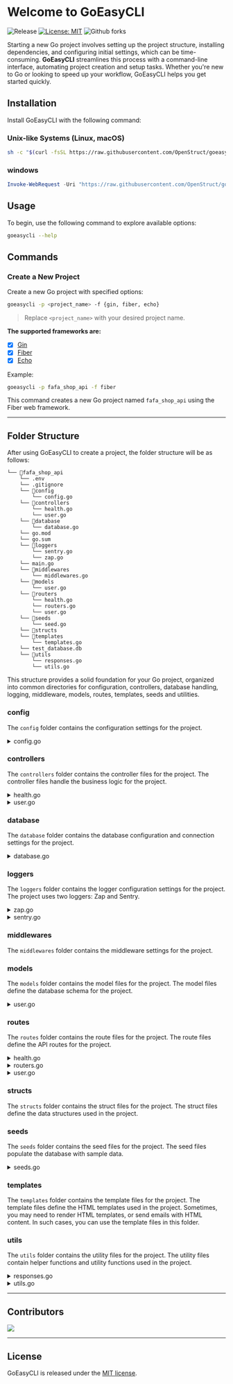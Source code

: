 # Welcome to GoEasyCLI

![Release](https://img.shields.io/github/v/release/OpenStruct/goeasycli)
[![License: MIT](https://img.shields.io/badge/License-MIT-yellow.svg)](https://opensource.org/licenses/MIT)
![Github forks](https://img.shields.io/github/forks/OpenStruct/goeasycli)

Starting a new Go project involves setting up the project structure, installing dependencies, and configuring initial settings, which can be time-consuming. **GoEasyCLI** streamlines this process with a command-line interface, automating project creation and setup tasks. Whether you're new to Go or looking to speed up your workflow, GoEasyCLI helps you get started quickly.

## Installation

Install GoEasyCLI with the following command:

### Unix-like Systems (Linux, macOS)

```bash
sh -c "$(curl -fsSL https://raw.githubusercontent.com/OpenStruct/goeasycli/main/scripts/install.sh)"
```

### windows

```powershell
Invoke-WebRequest -Uri "https://raw.githubusercontent.com/OpenStruct/goeasycli/main/scripts/install.ps1" -OutFile "$env:TEMP\install.ps1"; & "$env:TEMP\install.ps1"
```

## Usage

To begin, use the following command to explore available options:

```bash
goeasycli --help
```

## Commands

### Create a New Project

Create a new Go project with specified options:

```bash
goeasycli -p <project_name> -f {gin, fiber, echo}
```

> Replace `<project_name>` with your desired project name.

**The supported frameworks are:**
- [x] [Gin](https://gin-gonic.com)
- [x] [Fiber](https://gofiber.io)
- [x] [Echo](https://echo.labstack.com)

Example:

```bash
goeasycli -p fafa_shop_api -f fiber
```

This command creates a new Go project named `fafa_shop_api` using the Fiber web framework.

---

## Folder Structure

After using GoEasyCLI to create a project, the folder structure will be as follows:

```
└── 📁fafa_shop_api
    └── .env
    └── .gitignore
    └── 📁config
        └── config.go
    └── 📁controllers
        └── health.go
        └── user.go
    └── 📁database
        └── database.go
    └── go.mod
    └── go.sum
    └── 📁loggers
        └── sentry.go
        └── zap.go
    └── main.go
    └── 📁middlewares
        └── middlewares.go
    └── 📁models
        └── user.go
    └── 📁routers
        └── health.go
        └── routers.go
        └── user.go
    └── 📁seeds
        └── seed.go
    └── 📁structs
    └── 📁templates
        └── templates.go
    └── test_database.db
    └── 📁utils
        └── responses.go
        └── utils.go
```

This structure provides a solid foundation for your Go project, organized into common directories for configuration, controllers, database handling, logging, middleware, models, routes, templates, seeds and utilities.

### config
The `config` folder contains the configuration settings for the project.

<details>

<summary>config.go</summary>

- <kbd> It initializes the configuration settings.</kbd>
- <kbd> It loads the environment variables and sets the default values for the configuration settings.</kbd>
- <kbd> You can add more configuration settings to this file as needed.</kbd>
</details>

### controllers
The `controllers` folder contains the controller files for the project. The controller files handle the business logic for the project.

<details>

<summary>health.go</summary>

- <kbd> It contains the health check controller, which returns the status of the application.</kbd>

</details>

<details>

<summary>user.go</summary>

- <kbd> It contains a sample user controller, which handles basic CRUD operations for users.</kbd>

</details>

### database
The `database` folder contains the database configuration and connection settings for the project.

<details>

<summary>database.go</summary>

- <kbd> It sets up the database connection and initializes the database.</kbd>
- <kbd> It contains the database migration logic to create the required tables.</kbd>
- <kbd> By default, the project uses a SQLite database. You can change the database settings in this file, as well as the .env file to use a different database.</kbd>

</details>

### loggers
The `loggers` folder contains the logger configuration settings for the project. The project uses two loggers: Zap and Sentry.

<details>

<summary>zap.go</summary>

- <kbd> It initializes the Zap logger, which logs messages to the console.</kbd>
- <kbd> You can customize the logger to log messages to a file or a different output.</kbd>

</details>

<details>

<summary>sentry.go</summary>

- <kbd> It initializes the Sentry logger, which sends error messages to the Sentry service.</kbd>
- <kbd> You can configure the Sentry logger with your Sentry DSN to send error messages to your Sentry account.</kbd>

</details>

### middlewares
The `middlewares` folder contains the middleware settings for the project.

### models
The `models` folder contains the model files for the project. The model files define the database schema for the project.

<details>
<summary>user.go</summary>

- <kbd> It contains the user model, which defines the sample user schema.</kbd>
- <kbd> You can add more model files to define additional database schemas for the project.</kbd>
</details>

### routes
The `routes` folder contains the route files for the project. The route files define the API routes for the project.

<details>
<summary>health.go</summary>

- <kbd> It contains the health check route, which returns the status of the application.</kbd>
</details>

<details>
<summary>routers.go</summary>

- <kbd> It initializes the router and registers the API routes for the project.</kbd>
- <kbd> Other route files are registered in this file.</kbd>
</details>

<details>
<summary>user.go</summary>

- <kbd> It contains the sample user routes, which define the API routes for basic CRUD operations on users.</kbd>
</details>

### structs
The `structs` folder contains the struct files for the project. The struct files define the data structures used in the project.

### seeds
The `seeds` folder contains the seed files for the project. The seed files populate the database with sample data.

<details>
<summary>seeds.go</summary>

- <kbd> It contains the seed logic to populate the database with sample user.</kbd>
- <kbd> You can comment out the seed logic if you don't want to populate the database with sample data.</kbd>
</details>

### templates
The `templates` folder contains the template files for the project. The template files define the HTML templates used in the project.
Sometimes, you may need to render HTML templates, or send emails with HTML content. In such cases, you can use the template files in this folder.

### utils
The `utils` folder contains the utility files for the project. The utility files contain helper functions and utility functions used in the project.

<details>
<summary>responses.go</summary>

- <kbd> It contains the response utility functions to send JSON responses to the client.</kbd>
- <kbd> You can customize the response functions to handle different response formats or error messages.</kbd>
</details>

<details>
<summary>utils.go</summary>

- <kbd> It contains the utility functions for the project.</kbd>
- <kbd> Utility functions are used to perform common tasks such as string manipulation, and data validation.</kbd>
</details>

---

## Contributors

<a href="https://github.com/OpenStruct/goeasycli/graphs/contributors">
  <img src="https://contrib.rocks/image?repo=OpenStruct/goeasycli" />
</a>

---

## License

GoEasyCLI is released under the [MIT license](LICENSE).
